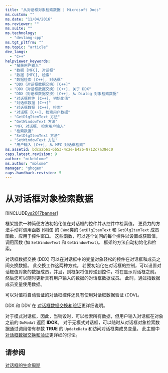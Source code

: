 ```yaml
---
title: "从对话框对象检索数据 | Microsoft Docs"
ms.custom: ""
ms.date: "11/04/2016"
ms.reviewer: ""
ms.suite: ""
ms.technology: 
  - "devlang-cpp"
ms.tgt_pltfrm: ""
ms.topic: "article"
dev_langs: 
  - "C++"
helpviewer_keywords: 
  - "捕获用户输入"
  - "数据 [MFC], 对话框"
  - "数据 [MFC], 检索"
  - "数据检索 [C++], 对话框"
  - "DDX（对话框数据交换）[C++]"
  - "DDX（对话框数据交换）[C++], 关于 DDX"
  - "DDX（对话框数据交换）[C++], 从 Dialog 对象检索数据"
  - "对话框控件 [C++], 初始化值"
  - "对话框数据 [C++]"
  - "对话框数据 [C++], 检索"
  - "对话框 [C++], 检索用户数据"
  - "GetDlgItemText 方法"
  - "GetWindowText 方法"
  - "MFC 对话框, 检索用户输入"
  - "检索数据"
  - "SetDlgItemText 方法"
  - "SetWindowText 方法"
  - "用户输入 [C++], 从 MFC 对话框检索"
ms.assetid: bdca2b61-6b53-4c2e-b426-8712c7a38ec0
caps.latest.revision: 9
author: "mikeblome"
ms.author: "mblome"
manager: "ghogen"
caps.handback.revision: 5
---
```

# 从对话框对象检索数据
[!INCLUDE[vs2017banner](../assembler/inline/includes/vs2017banner.md)]

框架提供一种简便方法初始化值在对话框的控件并从控件中检索值。  更费力的方法手动将调用函数 \(例如\) 的 `CWnd`类的 `SetDlgItemText` 和 `GetDlgItemText` 成员函数，应用于控件窗口。  这些函数，可以逐个访问的每个控件以设置或获取值，调用函数 \(如 `SetWindowText` 和 `GetWindowText`\)。  框架的方法自动初始化和检索。  
  
 对话框数据交换 \(DDX\) 可以在对话框中的变量对象轻松的控件在对话框和成员之间交换数据。  此交换工作这两种方式。  若要初始化在对话框的控制，可以设置对话框值对象的数据成员，并且，则框架将值传递到控件，将在显示对话框之前。  然后您可以随时更新具有用户输入的数据的对话框数据成员。  此时，通过指数据成员变量使用数据。  
  
 可以对值将自动验证的对话框控件还具有使用对话框数据验证 \(DDV\)。  
  
 DDX 和 DDV 在 [对话框数据交换和验证](../mfc/dialog-data-exchange-and-validation.md)更详细说明。  
  
 对于模式对话框，因此，当销毁时，可以检索所有数据，但用户输入对话框在对象之前的 `DoModal` 返回 **IDOK**。  对于无模式对话框，可以随时从对话框对象检索数据通过调用带有参数 **TRUE** 的 `UpdateData` 和访问对话框类成员变量。  此主题中 [对话框数据交换和验证](../mfc/dialog-data-exchange-and-validation.md)更详细的讨论。  
  
## 请参阅  
 [对话框的生命周期](../mfc/life-cycle-of-a-dialog-box.md)